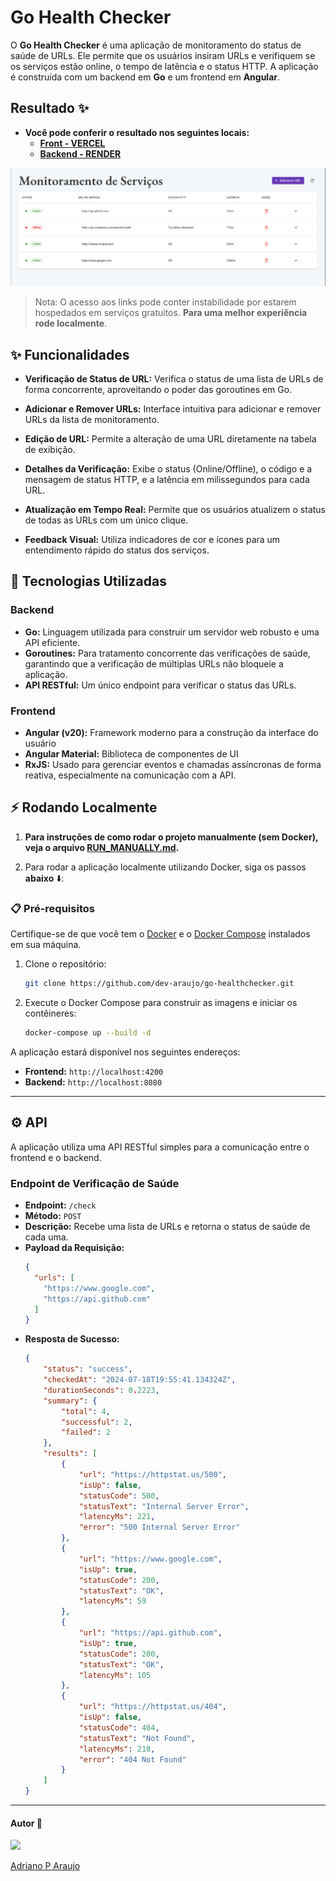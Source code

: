 
# Go Health Checker

O **Go Health Checker** é uma aplicação de monitoramento do status de saúde de URLs. Ele permite que os usuários insiram URLs e verifiquem se os serviços estão online, o tempo de latência e o status HTTP. A aplicação é construída com um backend em **Go** e um frontend em **Angular**.


## Resultado ✨

- **Você pode conferir o resultado nos seguintes locais:** 
  - **[Front - VERCEL](https://go-health-checker.vercel.app/)**
  - **[Backend - RENDER](https://go-healthchecker.onrender.com)**

![](./assets/ui.png)

> Nota: O acesso aos links pode conter instabilidade por estarem hospedados em serviços gratuitos. **Para uma melhor experiência rode localmente**. 

## ✨ Funcionalidades

  * **Verificação de Status de URL:** Verifica o status de uma lista de URLs de forma concorrente, aproveitando o poder das goroutines em Go.
  * **Adicionar e Remover URLs:** Interface intuitiva para adicionar e remover URLs da lista de monitoramento.
  * **Edição de URL:** Permite a alteração de uma URL diretamente na tabela de exibição.
  * **Detalhes da Verificação:** Exibe o status (Online/Offline), o código e a mensagem de status HTTP, e a latência em milissegundos para cada URL.

  * **Atualização em Tempo Real:** Permite que os usuários atualizem o status de todas as URLs com um único clique.
  * **Feedback Visual:** Utiliza indicadores de cor e ícones para um entendimento rápido do status dos serviços.

## 🚀 Tecnologias Utilizadas

### Backend

  * **Go:** Linguagem utilizada para construir um servidor web robusto e uma API eficiente.
  * **Goroutines:** Para tratamento concorrente das verificações de saúde, garantindo que a verificação de múltiplas URLs não bloqueie a aplicação.
  * **API RESTful:** Um único endpoint para verificar o status das URLs.

### Frontend

  * **Angular (v20):** Framework moderno para a construção da interface do usuário 
  * **Angular Material:** Biblioteca de componentes de UI 
  * **RxJS:** Usado para gerenciar eventos e chamadas assíncronas de forma reativa, especialmente na comunicação com a API.



## ⚡️ Rodando Localmente

1. **Para instruções de como rodar o projeto manualmente (sem Docker), veja o arquivo [RUN_MANUALLY.md](./RUN_MANUALLY.md).**

2. Para rodar a aplicação localmente utilizando Docker, siga os passos **abaixo** ⬇️:

### 📋 Pré-requisitos

Certifique-se de que você tem o [Docker](https://www.docker.com/get-started) e o [Docker Compose](https://docs.docker.com/compose/install/) instalados em sua máquina.

1.  Clone o repositório:
    ```bash
    git clone https://github.com/dev-araujo/go-healthchecker.git
    ```

2.  Execute o Docker Compose para construir as imagens e iniciar os contêineres:
    ```bash
    docker-compose up --build -d
    ```

A aplicação estará disponível nos seguintes endereços:
- **Frontend:** `http://localhost:4200`
- **Backend:** `http://localhost:8080`

---



## ⚙️ API

A aplicação utiliza uma API RESTful simples para a comunicação entre o frontend e o backend.

### Endpoint de Verificação de Saúde

  * **Endpoint:** `/check`
  * **Método:** `POST`
  * **Descrição:** Recebe uma lista de URLs e retorna o status de saúde de cada uma.
  * **Payload da Requisição:**
    ```json
    {
      "urls": [
        "https://www.google.com",
        "https://api.github.com"
      ]
    }
    ```
  * **Resposta de Sucesso:**
    ```json
    {
        "status": "success",
        "checkedAt": "2024-07-18T19:55:41.134324Z",
        "durationSeconds": 0.2223,
        "summary": {
            "total": 4,
            "successful": 2,
            "failed": 2
        },
        "results": [
            {
                "url": "https://httpstat.us/500",
                "isUp": false,
                "statusCode": 500,
                "statusText": "Internal Server Error",
                "latencyMs": 221,
                "error": "500 Internal Server Error"
            },
            {
                "url": "https://www.google.com",
                "isUp": true,
                "statusCode": 200,
                "statusText": "OK",
                "latencyMs": 59
            },
            {
                "url": "https://api.github.com",
                "isUp": true,
                "statusCode": 200,
                "statusText": "OK",
                "latencyMs": 105
            },
            {
                "url": "https://httpstat.us/404",
                "isUp": false,
                "statusCode": 404,
                "statusText": "Not Found",
                "latencyMs": 218,
                "error": "404 Not Found"
            }
        ]
    }
    ```

---
#### Autor 👷

<img src="https://avatars.githubusercontent.com/u/97068163?v=4" width=120 />

[Adriano P Araujo](https://www.linkedin.com/in/araujocode/)